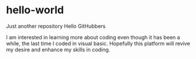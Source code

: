 # hello-world
Just another repository
Hello GitHubbers

I am interested in learning more about coding even though it has been a while, the last time I coded in visual basic.
Hopefully this platform will revive my desire and enhance my skills in coding.

